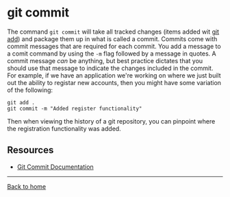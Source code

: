 # git commit
The command `git commit` will take all tracked changes (items added wit [git add](./Add.md)) and package them up in what is called a commit.
Commits come with commit messages that are required for each commit. You add a message to a comit command by using the `-m` flag followed by a message in quotes.
A commit message _can_ be anything, but best practice dictates that you should use that message to indicate the changes included in the commit.
For example, if we have an application we're working on where we just built out the ability to registar new accounts, then you might have some variation of the following:
```
git add .
git commit -m "Added register functionality"
```
Then when viewing the history of a git repository, you can pinpoint where the registration functionality was added.
## Resources
- [Git Commit Documentation](https://git-scm.com/docs/git-commit)
---
[Back to home](../README.md)
